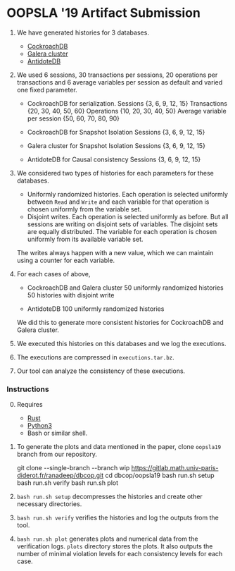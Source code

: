 # OOPSLA '19 Artifact Submission

1.  We have generated histories for 3 databases.

    -   [CockroachDB](https://www.cockroachlabs.com/)
    -   [Galera cluster](https://galeracluster.com)
    -   [AntidoteDB](https://www.antidotedb.eu/)

2.  We used 6 sessions, 30 transactions per sessions, 20 operations per transactions and 6 average variables per session as default and varied one fixed parameter.

    -   CockroachDB for serialization.
        Sessions {3, 6, 9, 12, 15}
        Transactions {20, 30, 40, 50, 60}
        Operations {10, 20, 30, 40, 50}
        Average variable per session {50, 60, 70, 80, 90}
            
    -   CockroachDB for Snapshot Isolation
        Sessions {3, 6, 9, 12, 15}
            
    -   Galera cluster for Snapshot Isolation
        Sessions {3, 6, 9, 12, 15}
            
    -   AntidoteDB for Causal consistency
        Sessions {3, 6, 9, 12, 15}

3.  We considered two types of histories for each parameters for these databases.

    -   Uniformly randomized histories. Each operation is selected uniformly between `Read` and `Write` and each variable for that operation is chosen uniformly from the variable set.
    -   Disjoint writes. Each operation is selected uniformly as before. But all sessions are writing on disjoint sets of variables. The disjoint sets are equally distributed. The variable for each operation is chosen uniformly from its available variable set.

    The writes always happen with a new value, which we can maintain using a counter for each variable.

4.  For each cases of above,

    -   CockroachDB and Galera cluster
        50 uniformly randomized histories
        50 histories with disjoint write

    -   AntidoteDB
        100 uniformly randomized histories

    We did this to generate more consistent histories for CockroachDB and Galera cluster.

5.  We executed this histories on this databases and we log the executions.
6.  The executions are compressed in `executions.tar.bz`.
7.  Our tool can analyze the consistency of these executions.

### Instructions

0.  Requires

    -   [Rust](https://www.rust-lang.org/)
    -   [Python3](https://www.python.org/)
    -   Bash or similar shell.

1.  To generate the plots and data mentioned in the paper, clone `oopsla19` branch from our repository.

    git clone --single-branch --branch wip https://gitlab.math.univ-paris-diderot.fr/ranadeep/dbcop.git
    cd dbcop/oopsla19
    bash run.sh setup
    bash run.sh verify
    bash run.sh plot

2.  `bash run.sh setup` decompresses the histories and create other necessary directories.
3.  `bash run.sh verify` verifies the histories and log the outputs from the tool.
4.  `bash run.sh plot` generates plots and numerical data from the verification logs. 
    `plots` directory stores the plots. It also outputs the number of minimal violation levels for each consistency levels for each case.
